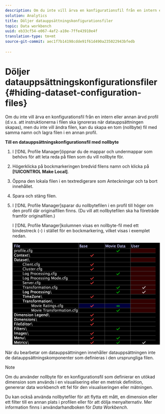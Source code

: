 ```yaml
---
description: Om du inte vill ärva en konfigurationsfil från en intern eller annan ärvd profil (d.v.s. att instruktionerna i filen ska ignoreras när datauppsättningen skapas), men du inte vill ändra filen, kan du skapa en tom (nollbyte) fil med samma namn och lagra filen i en annan profil.
solution: Analytics
title: Döljer datauppsättningskonfigurationsfiler
topic: Data workbench
uuid: eb33cf54-e067-4af2-a10e-7ffe43910e4f
translation-type: tm+mt
source-git-commit: aec1f7b14198cdde91f61d490a235022943bfedb

---
```



# Döljer datauppsättningskonfigurationsfiler{#hiding-dataset-configuration-files}

Om du inte vill ärva en konfigurationsfil från en intern eller annan ärvd profil (d.v.s. att instruktionerna i filen ska ignoreras när datauppsättningen skapas), men du inte vill ändra filen, kan du skapa en tom (nollbyte) fil med samma namn och lagra filen i en annan profil.

**Till en datauppsättningskonfigurationsfil med nollbyte**

1. I [!DNL Profile Manager]öppnar du de mappar och undermappar som behövs för att leta reda på filen som du vill nollbyte för.
1. Högerklicka på bockmarkeringen bredvid filens namn och klicka på **[!UICONTROL Make Local]**.
1. Öppna den lokala filen i en textredigerare som Anteckningar och ta bort innehållet.
1. Spara och stäng filen.
1. I [!DNL Profile Manager]sparar du nollbytefilen i en profil till höger om den profil där originalfilen finns. (Du vill att nollbytefilen ska ha företräde framför originalfilen.)

   I [!DNL Profile Manager]kolumnen visas en nollbyte-fil med ett bindestreck (-) i stället för en bockmarkering, vilket visas i exemplet nedan.

   ![](assets/vis_ProfileManager_ZeroByteFile.png)

När du bearbetar om datauppsättningen innehåller datauppsättningen inte de datauppsättningskomponenter som definieras i den ursprungliga filen.

>[!NOTE]
>
>Om du använder nollbyte för en konfigurationsfil som definierar en utökad dimension som används i en visualisering eller en metrisk definition, genererar data workbench ett fel för den visualiseringen eller mätningen.

Du kan också använda nollbytefiler för att flytta ett mått, en dimension eller ett filter till en annan plats i profilen eller för att dölja menyalternativ. Mer information finns i användarhandboken för *Data Workbench*.
